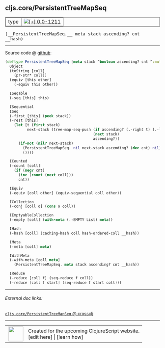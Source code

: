 ## cljs.core/PersistentTreeMapSeq



 <table border="1">
<tr>
<td>type</td>
<td><a href="https://github.com/cljsinfo/cljs-api-docs/tree/0.0-1211"><img valign="middle" alt="[+] 0.0-1211" title="Added in 0.0-1211" src="https://img.shields.io/badge/+-0.0--1211-lightgrey.svg"></a> </td>
</tr>
</table>


 <samp>
(__PersistentTreeMapSeq.__ meta stack ascending? cnt __hash)<br>
</samp>

---







Source code @ [github](https://github.com/clojure/clojurescript/blob/r2843/src/cljs/cljs/core.cljs#L6467-L6516):

```clj
(deftype PersistentTreeMapSeq [meta stack ^boolean ascending? cnt ^:mutable __hash]
  Object
  (toString [coll]
    (pr-str* coll))
  (equiv [this other]
    (-equiv this other))

  ISeqable
  (-seq [this] this)

  ISequential
  ISeq
  (-first [this] (peek stack))
  (-rest [this]
    (let [t (first stack)
          next-stack (tree-map-seq-push (if ascending? (.-right t) (.-left t))
                                        (next stack)
                                        ascending?)]
      (if-not (nil? next-stack)
        (PersistentTreeMapSeq. nil next-stack ascending? (dec cnt) nil)
        ())))

  ICounted
  (-count [coll]
    (if (neg? cnt)
      (inc (count (next coll)))
      cnt))

  IEquiv
  (-equiv [coll other] (equiv-sequential coll other))

  ICollection
  (-conj [coll o] (cons o coll))

  IEmptyableCollection
  (-empty [coll] (with-meta (.-EMPTY List) meta))

  IHash
  (-hash [coll] (caching-hash coll hash-ordered-coll __hash))

  IMeta
  (-meta [coll] meta)

  IWithMeta
  (-with-meta [coll meta]
    (PersistentTreeMapSeq. meta stack ascending? cnt __hash))

  IReduce
  (-reduce [coll f] (seq-reduce f coll))
  (-reduce [coll f start] (seq-reduce f start coll)))
```

<!--
Repo - tag - source tree - lines:

 <pre>
clojurescript @ r2843
└── src
    └── cljs
        └── cljs
            └── <ins>[core.cljs:6467-6516](https://github.com/clojure/clojurescript/blob/r2843/src/cljs/cljs/core.cljs#L6467-L6516)</ins>
</pre>

-->

---



###### External doc links:

[`cljs.core/PersistentTreeMapSeq` @ crossclj](http://crossclj.info/fun/cljs.core.cljs/PersistentTreeMapSeq.html)<br>

---

 <table>
<tr><td>
<img valign="middle" align="right" width="48px" src="http://i.imgur.com/Hi20huC.png">
</td><td>
Created for the upcoming ClojureScript website.<br>
[edit here] | [learn how]
</td></tr></table>

[edit here]:https://github.com/cljsinfo/cljs-api-docs/blob/master/cljsdoc/cljs.core/PersistentTreeMapSeq.cljsdoc
[learn how]:https://github.com/cljsinfo/cljs-api-docs/wiki/cljsdoc-files

<!--

This information was too distracting to show to readers, but I'll leave it
commented here since it is helpful to:

- pretty-print the data used to generate this document
- and show how to retrieve that data



The API data for this symbol:

```clj
{:ns "cljs.core",
 :name "PersistentTreeMapSeq",
 :type "type",
 :signature ["[meta stack ascending? cnt __hash]"],
 :source {:code "(deftype PersistentTreeMapSeq [meta stack ^boolean ascending? cnt ^:mutable __hash]\n  Object\n  (toString [coll]\n    (pr-str* coll))\n  (equiv [this other]\n    (-equiv this other))\n\n  ISeqable\n  (-seq [this] this)\n\n  ISequential\n  ISeq\n  (-first [this] (peek stack))\n  (-rest [this]\n    (let [t (first stack)\n          next-stack (tree-map-seq-push (if ascending? (.-right t) (.-left t))\n                                        (next stack)\n                                        ascending?)]\n      (if-not (nil? next-stack)\n        (PersistentTreeMapSeq. nil next-stack ascending? (dec cnt) nil)\n        ())))\n\n  ICounted\n  (-count [coll]\n    (if (neg? cnt)\n      (inc (count (next coll)))\n      cnt))\n\n  IEquiv\n  (-equiv [coll other] (equiv-sequential coll other))\n\n  ICollection\n  (-conj [coll o] (cons o coll))\n\n  IEmptyableCollection\n  (-empty [coll] (with-meta (.-EMPTY List) meta))\n\n  IHash\n  (-hash [coll] (caching-hash coll hash-ordered-coll __hash))\n\n  IMeta\n  (-meta [coll] meta)\n\n  IWithMeta\n  (-with-meta [coll meta]\n    (PersistentTreeMapSeq. meta stack ascending? cnt __hash))\n\n  IReduce\n  (-reduce [coll f] (seq-reduce f coll))\n  (-reduce [coll f start] (seq-reduce f start coll)))",
          :title "Source code",
          :repo "clojurescript",
          :tag "r2843",
          :filename "src/cljs/cljs/core.cljs",
          :lines [6467 6516]},
 :full-name "cljs.core/PersistentTreeMapSeq",
 :full-name-encode "cljs.core/PersistentTreeMapSeq",
 :history [["+" "0.0-1211"]]}

```

Retrieve the API data for this symbol:

```clj
;; from Clojure REPL
(require '[clojure.edn :as edn])
(-> (slurp "https://raw.githubusercontent.com/cljsinfo/cljs-api-docs/catalog/cljs-api.edn")
    (edn/read-string)
    (get-in [:symbols "cljs.core/PersistentTreeMapSeq"]))
```

-->
